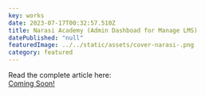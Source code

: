 ```yaml
---
key: works
date: 2023-07-17T00:32:57.510Z
title: Narasi Academy (Admin Dashboad for Manage LMS)
datePublished: "null"
featuredImage: ../../static/assets/cover-narasi-.png
category: featured
---
```

Read the complete article here:
<br/>
<a type="button" href="#!" class="py-3 px-6 bg-gray-900 text-white rounded-2xl text-base font-semibold transition delay-50 duration-300">Coming Soon!</a>

</center>